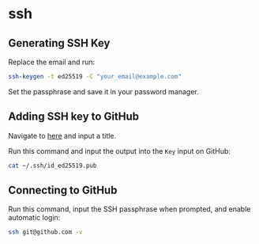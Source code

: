 # ssh

## Generating SSH Key

Replace the email and run:

```bash
ssh-keygen -t ed25519 -C "your_email@example.com"
```

Set the passphrase and save it in your password manager.

## Adding SSH key to GitHub

Navigate to [here](https://github.com/settings/ssh/new) and input a title.

Run this command and input the output into the `Key` input on GitHub:

```bash
cat ~/.ssh/id_ed25519.pub
```

## Connecting to GitHub

Run this command, input the SSH passphrase when prompted, and enable automatic login:

```bash
ssh git@github.com -v
```
